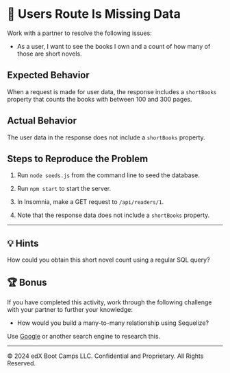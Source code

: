 # 🐛 Users Route Is Missing Data

Work with a partner to resolve the following issues:

* As a user, I want to see the books I own and a count of how many of those are short novels.

## Expected Behavior

When a request is made for user data, the response includes a `shortBooks` property that counts the books with between 100 and 300 pages.

## Actual Behavior

The user data in the response does not include a `shortBooks` property.

## Steps to Reproduce the Problem

1. Run `node seeds.js` from the command line to seed the database.

2. Run `npm start` to start the server.

3. In Insomnia, make a GET request to `/api/readers/1`.

4. Note that the response data does not include a `shortBooks` property.

---

## 💡 Hints

How could you obtain this short novel count using a regular SQL query?

## 🏆 Bonus

If you have completed this activity, work through the following challenge with your partner to further your knowledge:

* How would you build a many-to-many relationship using Sequelize?

Use [Google](https://www.google.com) or another search engine to research this.

---
© 2024 edX Boot Camps LLC. Confidential and Proprietary. All Rights Reserved.
